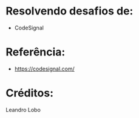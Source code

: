 # Resolvendo desafios de:
- CodeSignal

# Referência:
- https://codesignal.com/

# Créditos:
Leandro Lobo
